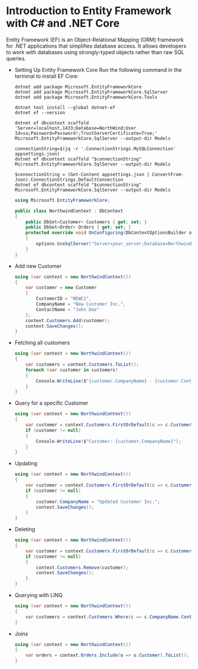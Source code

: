 # Introduction to Entity Framework with C# and .NET Core

Entity Framework (EF) is an Object-Relational Mapping (ORM) framework for .NET applications that simplifies database access. It allows developers to work with databases using strongly-typed objects rather than raw SQL queries.

* Setting Up Entity Framework Core
Run the following command in the terminal to install EF Core:

  ```shell
  dotnet add package Microsoft.EntityFrameworkCore
  dotnet add package Microsoft.EntityFrameworkCore.SqlServer
  dotnet add package Microsoft.EntityFrameworkCore.Tools
  ```

  ```shell
  dotnet tool install --global dotnet-ef
  dotnet ef --version
  ```

  ```shell
  dotnet ef dbcontext scaffold 'Server=localhost,1433;Database=NorthWind;User Id=sa;Password=Password!;TrustServerCertificate=True;' Microsoft.EntityFrameworkCore.SqlServer --output-dir Models
  ```

  ```shell
  connectionString=$(jq -r '.ConnectionStrings.MySQLConnection' appsettings.json)
  dotnet ef dbcontext scaffold "$connectionString" Microsoft.EntityFrameworkCore.SqlServer --output-dir Models
  ```

  ```shell
  $connectionString = (Get-Content appsettings.json | ConvertFrom-Json).ConnectionStrings.DefaultConnection
  dotnet ef dbcontext scaffold "$connectionString" Microsoft.EntityFrameworkCore.SqlServer --output-dir Models
  ```

  ```csharp
  using Microsoft.EntityFrameworkCore;

  public class NorthwindContext : DbContext
  {
      public DbSet<Customer> Customers { get; set; }
      public DbSet<Order> Orders { get; set; }
      protected override void OnConfiguring(DbContextOptionsBuilder options)
      {
          options.UseSqlServer("Server=your_server;Database=Northwind;Trusted_Connection=True;");
      }
  }
  ```

* Add new Customer

  ```csharp
  using (var context = new NorthwindContext())
  {
      var customer = new Customer
      {
          CustomerID = "NEWC1",
          CompanyName = "New Customer Inc.",
          ContactName = "John Doe"
      };
      context.Customers.Add(customer);
      context.SaveChanges();
  }
  ```

* Fetching all customers

  ```csharp
  using (var context = new NorthwindContext())
  {
      var customers = context.Customers.ToList();
      foreach (var customer in customers)
      {
          Console.WriteLine($"{customer.CompanyName} - {customer.ContactName}");
      }
  }
  ```

* Query for a specific Customer

  ```csharp
  using (var context = new NorthwindContext())
  {
      var customer = context.Customers.FirstOrDefault(c => c.CustomerID == "NEWC1");
      if (customer != null)
      {
          Console.WriteLine($"Customer: {customer.CompanyName}");
      }
  }  
  ```

* Updating

  ```csharp
  using (var context = new NorthwindContext())
  {
      var customer = context.Customers.FirstOrDefault(c => c.CustomerID == "NEWC1");
      if (customer != null)
      {
          customer.CompanyName = "Updated Customer Inc.";
          context.SaveChanges();
      }
  }
  ```

* Deleting

  ```csharp
  using (var context = new NorthwindContext())
  {
      var customer = context.Customers.FirstOrDefault(c => c.CustomerID == "NEWC1");
      if (customer != null)
      {
          context.Customers.Remove(customer);
          context.SaveChanges();
      }
  }
  ```

* Querying with LINQ

  ```csharp
  using (var context = new NorthwindContext())
  {
      var customers = context.Customers.Where(c => c.CompanyName.Contains("Food")).ToList();
  }
  ```

* Joins

  ```csharp
  using (var context = new NorthwindContext())
  {
      var orders = context.Orders.Include(o => o.Customer).ToList();
  }
  ```
